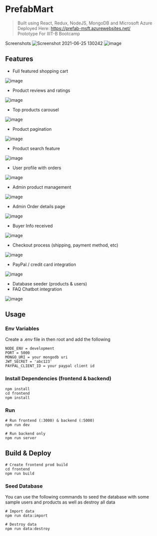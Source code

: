 # PrefabMart

> Built using React, Redux, NodeJS, MongoDB and Microsoft Azure <br/>
> Deployed Here: https://prefab-msft.azurewebsites.net/ <br/>
> Prototype For IIIT-B Bootcamp

Screenshots
![Screenshot 2021-06-25 130242](https://user-images.githubusercontent.com/52799877/123388409-64fd0600-d5b6-11eb-9f0e-e69a9ebeba07.jpg)
![image](https://user-images.githubusercontent.com/52799877/123388534-82ca6b00-d5b6-11eb-95cd-08856e51508d.png)


## Features

- Full featured shopping cart

![image](https://user-images.githubusercontent.com/52799877/123393283-8f9d8d80-d5bb-11eb-8052-39aebfd7953a.png)

- Product reviews and ratings

![image](https://user-images.githubusercontent.com/52799877/123393497-c8d5fd80-d5bb-11eb-952e-9991981b376f.png)

- Top products carousel

![image](https://user-images.githubusercontent.com/52799877/123393569-d5f2ec80-d5bb-11eb-97e1-e607ad884c07.png)

- Product pagination

![image](https://user-images.githubusercontent.com/52799877/123403342-4ef74180-d5c6-11eb-9409-b9f4ca124113.png)

- Product search feature

![image](https://user-images.githubusercontent.com/52799877/123393893-2ec28500-d5bc-11eb-9c31-c99f1b218572.png)

- User profile with orders

![image](https://user-images.githubusercontent.com/52799877/123394254-8e209500-d5bc-11eb-82a2-e9905099e85e.png)

- Admin product management

![image](https://user-images.githubusercontent.com/52799877/123394454-c922c880-d5bc-11eb-8b96-55e9d6e91591.png)

- Admin Order details page

![image](https://user-images.githubusercontent.com/52799877/123394494-d2ac3080-d5bc-11eb-870b-6fddf84dc409.png)

- Buyer Info received

![image](https://user-images.githubusercontent.com/52799877/123915887-969f1400-d99e-11eb-8bed-499cee18cc48.png)

- Checkout process (shipping, payment method, etc)

![image](https://user-images.githubusercontent.com/52799877/123394153-73e6b700-d5bc-11eb-80b0-6760985f1018.png)

- PayPal / credit card integration

![image](https://user-images.githubusercontent.com/52799877/123394209-8103a600-d5bc-11eb-89bd-52167d2288db.png)

- Database seeder (products & users)
- FAQ Chatbot integration

![image](https://user-images.githubusercontent.com/52799877/123394733-16069f00-d5bd-11eb-9766-cf48cc907983.png)



## Usage

### Env Variables

Create a .env file in then root and add the following

```
NODE_ENV = development
PORT = 5000
MONGO_URI = your mongodb uri
JWT_SECRET = 'abc123'
PAYPAL_CLIENT_ID = your paypal client id
```

### Install Dependencies (frontend & backend)

```
npm install
cd frontend
npm install
```

### Run

```
# Run frontend (:3000) & backend (:5000)
npm run dev

# Run backend only
npm run server
```

## Build & Deploy

```
# Create frontend prod build
cd frontend
npm run build
```

### Seed Database

You can use the following commands to seed the database with some sample users and products as well as destroy all data

```
# Import data
npm run data:import

# Destroy data
npm run data:destroy
```
